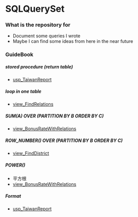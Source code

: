 # SQLQuerySet

### What is the repository for
- Document some queries I wrote
- Maybe I can find some ideas from here in the near future

### GuideBook
##### stored procedure (return table)
- [usp_TaiwanReport](https://github.com/JaneChengYiChen/SQLQuerySet/blob/main/usp_TaiwanReport.sql) 


##### loop in one table
- [view_FindRelations](https://github.com/JaneChengYiChen/SQLQuerySet/blob/main/view_FindRelations.sql)


##### SUM(A) OVER (PARTITION BY B ORDER BY C) 
- [view_BonusRateWithRelations](https://github.com/JaneChengYiChen/SQLQuerySet/blob/main/view_BonusRateWithRelations.sql) 


##### ROW_NUMBER() OVER (PARTITION BY B ORDER BY C) 
- [view_FindDistrict](https://github.com/JaneChengYiChen/SQLQuerySet/blob/main/view_FindDistrict.sql)


##### POWER() 
- 平方根
- [view_BonusRateWithRelations](https://github.com/JaneChengYiChen/SQLQuerySet/blob/main/view_BonusRateWithRelations.sql) 


##### Format
- [usp_TaiwanReport](https://github.com/JaneChengYiChen/SQLQuerySet/blob/main/usp_TaiwanReport.sql) 





